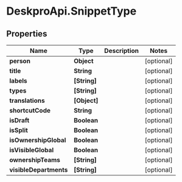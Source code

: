 # DeskproApi.SnippetType

## Properties
Name | Type | Description | Notes
------------ | ------------- | ------------- | -------------
**person** | **Object** |  | [optional] 
**title** | **String** |  | [optional] 
**labels** | **[String]** |  | [optional] 
**types** | **[String]** |  | [optional] 
**translations** | **[Object]** |  | [optional] 
**shortcutCode** | **String** |  | [optional] 
**isDraft** | **Boolean** |  | [optional] 
**isSplit** | **Boolean** |  | [optional] 
**isOwnershipGlobal** | **Boolean** |  | [optional] 
**isVisibleGlobal** | **Boolean** |  | [optional] 
**ownershipTeams** | **[String]** |  | [optional] 
**visibleDepartments** | **[String]** |  | [optional] 


